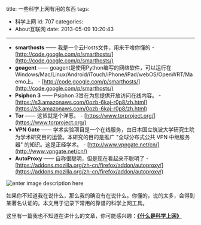 title: 一些科学上网有用的东西
tags:
  - 科学上网
id: 707
categories:
  - About互联网
date: 2013-05-09 10:20:43
---

*   **smarthosts** —— 我是一个云Hosts文件，用来干啥你懂的 - [http://code.google.com/p/smarthosts/](http://code.google.com/p/smarthosts/)
*   **goagent** —— goagent是使用Python编写的网络软件，可以运行在Windows/Mac/Linux/Android/iTouch/iPhone/iPad/webOS/OpenWRT/Maemo上。 - [http://code.google.com/p/smarthosts/](http://code.google.com/p/smarthosts/)
*   **Psiphon 3** —— Psiphon 3旨在为您提供开放访问在线内容。 - [https://s3.amazonaws.com/0ozb-6kaj-r0p8/zh.html](https://s3.amazonaws.com/0ozb-6kaj-r0p8/zh.html)
*   **Tor** —— 这货就是个洋葱。 - [https://www.torproject.org/](https://www.torproject.org/)
*   **VPN Gate** —— 学术实验项目是一个在线服务，由日本国立筑波大学研究生院为学术研究目的运营。本研究的目的是推广 "全球分布式公共 VPN 中继服务器" 的知识。这是正经学术。 - [http://www.vpngate.net/cn/](http://www.vpngate.net/cn/)
*   **AutoProxy** —— 自称很聪明，但是现在看起来不聪明了 - [https://addons.mozilla.org/zh-cn/firefox/addon/autoproxy/](https://addons.mozilla.org/zh-cn/firefox/addon/autoproxy/)

![enter image description here](https://www.torproject.org/images/tor-logo.jpg)

如果你不知道我在说什么，那么我的确没有在说什么。你懂的，说的太多，会得到某著名认证的。本文用于记录下常用的靠谱的科学上网工具。

这里有一篇我也不知道在讲什么的文章，你可能感兴趣：**[《什么是科学上网》](http://www.itoldme.net/archives/168)**

<menu id="userscript-search-by-image" type="context"></menu>
